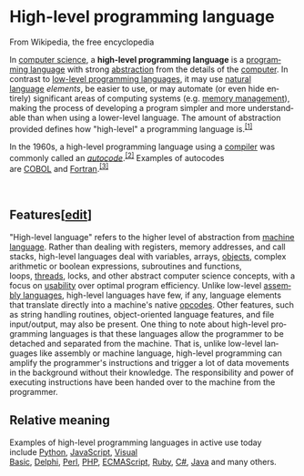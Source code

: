 <h1 id="firstHeading" class="firstHeading mw-first-heading"><span class="mw-page-title-main">High-level programming language</span></h1>
<div id="bodyContent" class="vector-body">
<div id="siteSub" class="noprint">From Wikipedia, the free encyclopedia</div>
<div id="mw-content-text" class="mw-body-content mw-content-ltr" dir="ltr" lang="en">
<div class="mw-parser-output">
<p>In&nbsp;<a title="Computer science" href="https://en.wikipedia.org/wiki/Computer_science">computer science</a>, a&nbsp;<strong>high-level programming language</strong>&nbsp;is a&nbsp;<a title="Programming language" href="https://en.wikipedia.org/wiki/Programming_language">programming language</a>&nbsp;with strong&nbsp;<a title="Abstraction (computer science)" href="https://en.wikipedia.org/wiki/Abstraction_(computer_science)">abstraction</a>&nbsp;from the details of the&nbsp;<a title="Computer" href="https://en.wikipedia.org/wiki/Computer">computer</a>. In contrast to&nbsp;<a title="Low-level programming language" href="https://en.wikipedia.org/wiki/Low-level_programming_language">low-level programming languages</a>, it may use&nbsp;<a title="Natural language" href="https://en.wikipedia.org/wiki/Natural_language">natural language</a>&nbsp;<em>elements</em>, be easier to use, or may automate (or even hide entirely) significant areas of computing systems (e.g.&nbsp;<a title="Memory management" href="https://en.wikipedia.org/wiki/Memory_management">memory management</a>), making the process of developing a program simpler and more understandable than when using a lower-level language. The amount of abstraction provided defines how "high-level" a programming language is.<sup id="cite_ref-1" class="reference"><a href="https://en.wikipedia.org/wiki/High-level_programming_language#cite_note-1">[1]</a></sup></p>
<p>In the 1960s, a high-level programming language using a&nbsp;<a title="Compiler" href="https://en.wikipedia.org/wiki/Compiler">compiler</a>&nbsp;was commonly called an&nbsp;<em><a title="Autocode" href="https://en.wikipedia.org/wiki/Autocode">autocode</a></em>.<sup id="cite_ref-kleith_2-0" class="reference"><a href="https://en.wikipedia.org/wiki/High-level_programming_language#cite_note-kleith-2">[2]</a></sup>&nbsp;Examples of autocodes are&nbsp;<a title="COBOL" href="https://en.wikipedia.org/wiki/COBOL">COBOL</a>&nbsp;and&nbsp;<a title="Fortran" href="https://en.wikipedia.org/wiki/Fortran">Fortran</a>.<sup id="cite_ref-kleith2_3-0" class="reference"><a href="https://en.wikipedia.org/wiki/High-level_programming_language#cite_note-kleith2-3">[3]</a></sup></p>
<p>&nbsp;</p>
<h2><span id="Features" class="mw-headline">Features</span><span class="mw-editsection"><span class="mw-editsection-bracket">[</span><a title="Edit section: Features" href="https://en.wikipedia.org/w/index.php?title=High-level_programming_language&amp;action=edit&amp;section=1">edit</a><span class="mw-editsection-bracket">]</span></span></h2>
<p>"High-level language" refers to the higher level of abstraction from&nbsp;<a class="mw-redirect" title="Machine language" href="https://en.wikipedia.org/wiki/Machine_language">machine language</a>. Rather than dealing with registers, memory addresses, and call stacks, high-level languages deal with variables, arrays,&nbsp;<a title="Object (computer science)" href="https://en.wikipedia.org/wiki/Object_(computer_science)">objects</a>, complex arithmetic or boolean expressions, subroutines and functions, loops,&nbsp;<a class="mw-redirect" title="Thread (computer science)" href="https://en.wikipedia.org/wiki/Thread_(computer_science)">threads</a>, locks, and other abstract computer science concepts, with a focus on&nbsp;<a title="Usability" href="https://en.wikipedia.org/wiki/Usability">usability</a>&nbsp;over optimal program efficiency. Unlike low-level&nbsp;<a title="Assembly language" href="https://en.wikipedia.org/wiki/Assembly_language">assembly languages</a>, high-level languages have few, if any, language elements that translate directly into a machine's native&nbsp;<a title="Opcode" href="https://en.wikipedia.org/wiki/Opcode">opcodes</a>. Other features, such as string handling routines, object-oriented language features, and file input/output, may also be present. One thing to note about high-level programming languages is that these languages allow the programmer to be detached and separated from the machine. That is, unlike low-level languages like assembly or machine language, high-level programming can amplify the programmer's instructions and trigger a lot of data movements in the background without their knowledge. The responsibility and power of executing instructions have been handed over to the machine from the programmer.</p>
<h2><span id="Relative_meaning" class="mw-headline">Relative meaning</span></h2>
<p><span class="mw-headline">Examples of high-level programming languages in active use today include&nbsp;<a title="Python (programming language)" href="https://en.wikipedia.org/wiki/Python_(programming_language)">Python</a>,&nbsp;<a title="JavaScript" href="https://en.wikipedia.org/wiki/JavaScript">JavaScript</a>,&nbsp;<a title="Visual Basic" href="https://en.wikipedia.org/wiki/Visual_Basic">Visual Basic</a>,&nbsp;<a class="mw-redirect" title="Delphi (programming language)" href="https://en.wikipedia.org/wiki/Delphi_(programming_language)">Delphi</a>,&nbsp;<a title="Perl" href="https://en.wikipedia.org/wiki/Perl">Perl</a>,&nbsp;<a title="PHP" href="https://en.wikipedia.org/wiki/PHP">PHP</a>,&nbsp;<a title="ECMAScript" href="https://en.wikipedia.org/wiki/ECMAScript">ECMAScript</a>,&nbsp;<a title="Ruby (programming language)" href="https://en.wikipedia.org/wiki/Ruby_(programming_language)">Ruby</a>,&nbsp;<a title="C Sharp (programming language)" href="https://en.wikipedia.org/wiki/C_Sharp_(programming_language)">C#</a>,&nbsp;<a title="Java (programming language)" href="https://en.wikipedia.org/wiki/Java_(programming_language)">Java</a>&nbsp;and many others.</span></p>
</div>
</div>
</div>